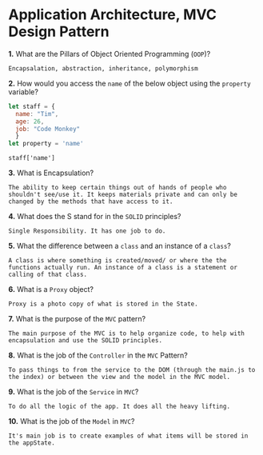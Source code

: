 # Application Architecture, MVC Design Pattern

**1.** What are the Pillars of Object Oriented Programming (`OOP`)?
<!-- enter you answer in the space below -->
```
Encapsalation, abstraction, inheritance, polymorphism
```
**2.** How would you access the `name` of the below object using the `property` variable?
```js
let staff = {
  name: "Tim",
  age: 26,
  job: "Code Monkey"
  }
let property = 'name'
```
<!-- enter you answer in the space below -->
```
staff['name']
```
**3.** What is Encapsulation?
<!-- enter you answer in the space below -->
```
The ability to keep certain things out of hands of people who shouldn't see/use it. It keeps materials private and can only be changed by the methods that have access to it.
```
**4.** What does the S stand for in the `SOLID` principles?
<!-- enter you answer in the space below -->
```
Single Responsibility. It has one job to do.
```
**5.** What the difference between a `class` and an instance of a `class`?
<!-- enter you answer in the space below -->
```
A class is where something is created/moved/ or where the the functions actually run. An instance of a class is a statement or calling of that class.
```
**6.** What is a `Proxy` object?
<!-- enter you answer in the space below -->
```
Proxy is a photo copy of what is stored in the State. 
```

**7.** What is the purpose of the `MVC` pattern?
<!-- enter you answer in the space below -->
```
The main purpose of the MVC is to help organize code, to help with encapsulation and use the SOLID principles. 
```
**8.** What is the job of the `Controller` in the `MVC` Pattern?
<!-- enter you answer in the space below -->
```
To pass things to from the service to the DOM (through the main.js to the index) or between the view and the model in the MVC model.
```

**9.** What is the job of the `Service` in `MVC`?
<!-- enter you answer in the space below -->
```
To do all the logic of the app. It does all the heavy lifting.
```
**10.** What is the job of the `Model` in `MVC`?
<!-- enter you answer in the space below -->
```
It's main job is to create examples of what items will be stored in the appState.
```


